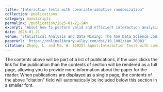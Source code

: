 ```yaml
---
title: "Interaction tests with covariate-adaptive randomization"
collection: publications
category: manuscripts
permalink: /publication/2025-01-21-SAM
excerpt: 'About how to perform valid and efficient interaction analysis under stratified and covariate-adaptive randomization'
date: 2025-01-21
venue: 'Statistical Analysis and Data Mining: The ASA Data Science Journal'
paperurl: 'https://onlinelibrary.wiley.com/doi/10.1002/sam.70003'
citation: Zhang, L. and Ma, W. (2025) &quot;Interaction tests with covariate-adaptive randomization.&quot; <i>Statistical Analysis and Data Mining: The ASA Data Science Journal</i>. 18(1), e70003.'
---
```

The contents above will be part of a list of publications, if the user clicks the link for the publication than the contents of section will be rendered as a full page, allowing you to provide more information about the paper for the reader. When publications are displayed as a single page, the contents of the above "citation" field will automatically be included below this section in a smaller font.
